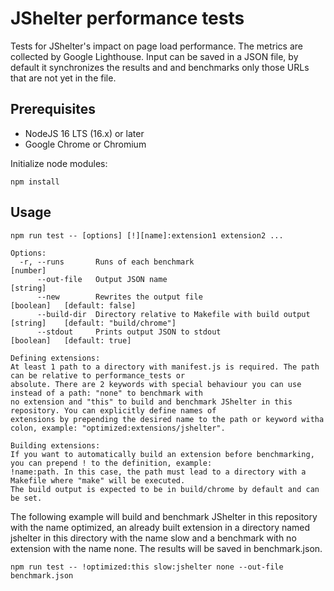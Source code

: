 # JShelter performance tests
Tests for JShelter's impact on page load performance. The metrics are collected by Google Lighthouse.
Input can be saved in a JSON file, by default it synchronizes the results and and benchmarks only those URLs
that are not yet in the file. 

## Prerequisites
* NodeJS 16 LTS (16.x) or later
* Google Chrome or Chromium

Initialize node modules:
```
npm install
```

## Usage
```
npm run test -- [options] [!][name]:extension1 extension2 ...

Options:
  -r, --runs       Runs of each benchmark                               [number]
      --out-file   Output JSON name                                     [string]
      --new        Rewrites the output file                             [boolean]   [default: false]
      --build-dir  Directory relative to Makefile with build output     [string]    [default: "build/chrome"]
      --stdout     Prints output JSON to stdout                         [boolean]   [default: true]

Defining extensions:
At least 1 path to a directory with manifest.js is required. The path can be relative to performance_tests or
absolute. There are 2 keywords with special behaviour you can use instead of a path: "none" to benchmark with
no extension and "this" to build and benchmark JShelter in this repository. You can explicitly define names of
extensions by prepending the desired name to the path or keyword witha colon, example: "optimized:extensions/jshelter".

Building extensions:
If you want to automatically build an extension before benchmarking, you can prepend ! to the definition, example:
!name:path. In this case, the path must lead to a directory with a Makefile where "make" will be executed.
The build output is expected to be in build/chrome by default and can be set.
```
The following example will build and benchmark JShelter in this repository with the name optimized,
an already built extension in a directory named jshelter in this directory with the name slow and
a benchmark with no extension with the name none. The results will be saved in benchmark.json.
```
npm run test -- !optimized:this slow:jshelter none --out-file benchmark.json
```
